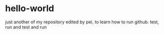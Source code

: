 # hello-world
just another of my repository
edited by pei, to learn how to run github.
test, run and test and run
